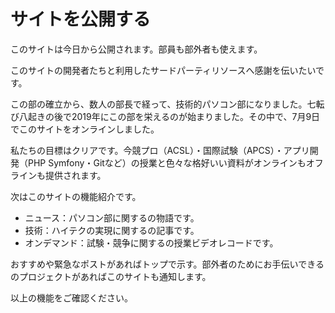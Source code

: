 # サイトを公開する

このサイトは今日から公開されます。部員も部外者も使えます。

このサイトの開発者たちと利用したサードパーティリソースへ感謝を伝いたいです。

この部の確立から、数人の部長で経って、技術的パソコン部になりました。七転び八起きの後で2019年にこの部を栄えるのが始まりました。その中で、7月9日でこのサイトをオンラインしました。

私たちの目標はクリアです。今競プロ（ACSL）・国際試験（APCS）・アプリ開発（PHP Symfony・Gitなど）の授業と色々な格好いい資料がオンラインもオフラインも提供されます。

次はこのサイトの機能紹介です。

- ニュース：パソコン部に関するの物語です。
- 技術：ハイテクの実現に関するの記事です。
- オンデマンド：試験・競争に関するの授業ビデオレコードです。

おすすめや緊急なポストがあればトップで示す。部外者のためにお手伝いできるのプロジェクトがあればこのサイトも通知します。

以上の機能をご確認ください。